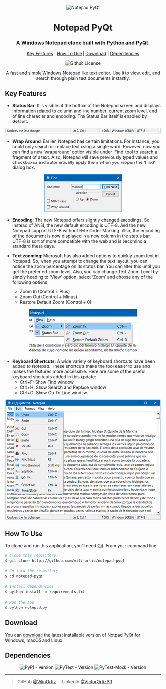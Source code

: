<div style="text-align: center;">

  ![Notepad PyQt](https://www.freeiconspng.com/thumbs/notepad-icon/notepad-icon-7.png)

  # Notepad PyQt

  ### A Windows Notepad clone built with Python and [PyQt](https://www.riverbankcomputing.com/software/pyqt).


  [Key Features](#key-features) | 
  [How To Use](#how-to-use) |
  [Download](#download) |
  [Dependencies](#dependencies)

  ![Github License](https://img.shields.io/github/license/VitinOrtiz/notepad-pyqt)

  A fast and simple Windows Notepad like text editor. Use it to view, edit, and search through plain text documents instantly.

</div>

## Key Features

- __Status Bar__: It is visible at the bottom of the Notepad screen and displays information related to column and line number, current zoom level, end of line character and encoding. The Status Bar itself is enabled by default.

<div style="text-align: center;"> 

![Screenshot](img/status-bar.png)

</div>

- __Wrap Around__: Earlier, Notepad had certain limitations. For instance, you could only search or replace text using a single word. However, now you can find a new ‘wraparound’ option visible under ‘Find’ tool to search a fragment of a text. Also, Notepad will save previously typed values and checkboxes and automatically apply them when you reopen the ‘Find’ dialog box.

<div style="text-align: center;">

![Screenshot](img/find-dialog.png)

</div>

- __Encoding__: The new Notepad offers slightly changed encodings. So instead of ANSI, the new default encoding is UTF-8. And the new Notepad support UTF-8 without Byte Order Marking. Also, the encoding of the document is now displayed in a new column in the status bar. UTF-8 is sort of more compatible with the web and is becoming a standard these days.

- __Text zooming__: Microsoft has also added options to quickly zoom text in Notepad. So, when you attempt to change the text layout, you can notice the zoom percentage on its status bar. You can alter this until you get the preferred zoom level. Also, you can change Text Zoom Level by simply heading to ‘View’ option, select ‘Zoom’ and choose any of the following options,
  - Zoom In (Control + Plus)
  - Zoom Out (Control + Minus)
  - Restore Default Zoom (Control + 0)

<div style="text-align: center;">

![Screenshot](img/zoom-menu.png)

</div>

- __Keyboard Shortcuts__: A wide variety of keyboard shortcuts have been added to Notepad. These shortcuts make the tool easier to use and makes the features more accessible. Here are some of the useful keyboard shortcuts added in this update: 
  - Ctrl+F: Show Find window
  - Ctrl+H: Show Search and Replace window
  - Ctrl+G: Show Go To Line window.

<div style="text-align: center;">

![Screenshot](img/notepad-screenshot.png)

</div>

## How To Use

To clone and run this application, you'll need [Git](https://git-scm.com). From your command line:

```bash
# Clone this repository
$ git clone https://github.com/vitinortiz/notepad-pyqt

# Go into the repository
$ cd notepad-pyqt

# Install dependencies
$ python install -o requirements.txt

# Run the app
$ python notepad.py
```

## Download

You can [download](https://github.com/vitinortiz/notepad-pyqt/releases/tag/latest) the latest installable version of Notpad PyQt for Windows, macOS and Linux.


## Dependencies

<div style="text-align: center;">

  ![PyPI - Version](https://img.shields.io/pypi/v/PyQt6?label=PyQt6)
  ![PyTest - Version](https://img.shields.io/pypi/v/pytest?label=pytest)
  ![PyTest-Mock - Version](https://img.shields.io/pypi/v/pytest-mock?label=pytest-mock)

</div>

---

> GitHub [@VitinOrtiz](https://github.com/vitinortiz) &nbsp;&middot;&nbsp;
> LinkedIn [@VictorOrtizPR](https://linkedin.com/VictorOrtizPR)
